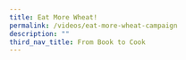 ```yaml
---
title: Eat More Wheat!
permalink: /videos/eat-more-wheat-campaign
description: ""
third_nav_title: From Book to Cook
---
```



